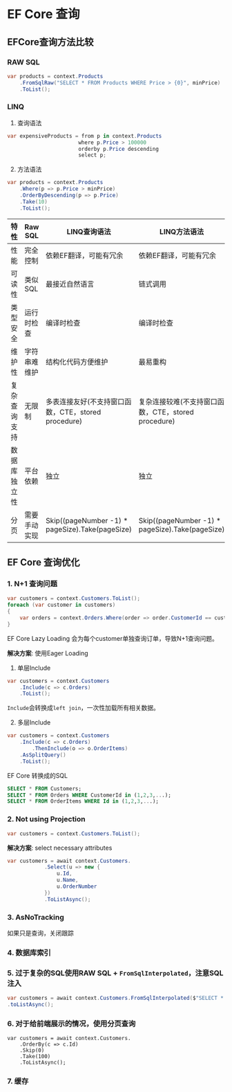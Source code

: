 # EF Core 查询

## EFCore查询方法比较

### RAW SQL

```csharp
var products = context.Products
    .FromSqlRaw("SELECT * FROM Products WHERE Price > {0}", minPrice)
    .ToList();
```

### LINQ

1. 查询语法

```csharp
var expensiveProducts = from p in context.Products
                       where p.Price > 100000
                       orderby p.Price descending
                       select p;
```

2. 方法语法

```csharp
var products = context.Products
    .Where(p => p.Price > minPrice)
    .OrderByDescending(p => p.Price)
    .Take(10)
    .ToList();
```

| 特性           | Raw SQL    | LINQ查询语法                             | LINQ方法语法     |
|--------------|------------|--------------------------------------|--------------|
| 性能           | 完全控制       | 依赖EF翻译，可能有冗余                         | 依赖EF翻译，可能有冗余 |
| 可读性          | 类似SQL      | 最接近自然语言                              | 链式调用         |
| 类型安全         | 运行时检查      | 编译时检查                                | 编译时检查        |
| 维护性          | 字符串难维护     | 结构化代码方便维护                            | 最易重构         |
| 复杂查询支持       | 无限制        | 多表连接友好(不支持窗口函数，CTE，stored procedure) | 复杂连接较难(不支持窗口函数，CTE，stored procedure)  |
| 数据库独立性       | 平台依赖       | 独立                                   | 独立           |
|分页 | 需要手动实现 | Skip((pageNumber -1) * pageSize).Take(pageSize) | Skip((pageNumber -1) * pageSize).Take(pageSize) |

## EF Core 查询优化

### 1. N+1 查询问题
```csharp
var customers = context.Customers.ToList();
foreach (var customer in customers)
{
    var orders = context.Orders.Where(order => order.CustomerId == customer.Id).ToList();
}
```
EF Core Lazy Loading 会为每个customer单独查询订单，导致N+1查询问题。

**解决方案**: 使用Eager Loading

1. 单层Include
```csharp
var customers = context.Customers
    .Include(c => c.Orders)
    .ToList();
```
`Include`会转换成`left join`，一次性加载所有相关数据。

2. 多层Include
```csharp
var customers = context.Customers
    .Include(c => c.Orders)
        .ThenInclude(o => o.OrderItems)
    .AsSplitQuery()
    .ToList();
```
EF Core 转换成的SQL
```sql
SELECT * FROM Customers;
SELECT * FROM Orders WHERE CustomerId in (1,2,3,...);
SELECT * FROM OrderItems WHERE Id in (1,2,3,...);
```

### 2. Not using Projection
```csharp
var customers = context.Customers.ToList();
```

**解决方案**: select necessary attributes
```csharp
var customers = await context.Customers.
            .Select(u => new {
                u.Id,
                u.Name,
                u.OrderNumber
            })
            .ToListAsync();
```

### 3. AsNoTracking
如果只是查询，关闭跟踪

### 4. 数据库索引

### 5. 过于复杂的SQL使用RAW SQL + `FromSqlInterpolated`，注意SQL注入

```csharp
var customers = await context.Customers.FromSqlInterpolated($"SELECT * FROM Customers WHERE Status = {status} AND OrderNumber >= {orderNumber}")
.toListAsync();
```

### 6. 对于给前端展示的情况，使用分页查询
```
var customers = await context.Customers.
    .OrderBy(c => c.Id)
    .Skip(0)
    .Take(100)
    .ToListAsync();
```

### 7. 缓存

